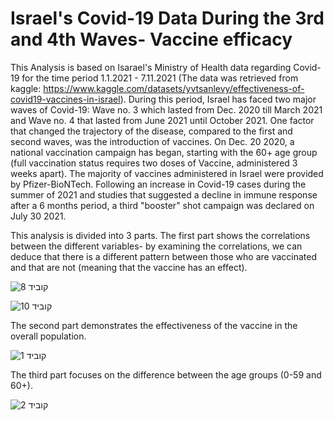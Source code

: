 # Israel's Covid-19 Data During the 3rd and 4th Waves- Vaccine efficacy
This Analysis is based on Isarael's Ministry of Health data regarding Covid-19 for the time period 1.1.2021 - 7.11.2021 (The data was retrieved from kaggle: https://www.kaggle.com/datasets/yvtsanlevy/effectiveness-of-covid19-vaccines-in-israel). During this period, Israel has faced two major waves of Covid-19: Wave no. 3 which lasted from Dec. 2020 till March 2021 and Wave no. 4 that lasted from June 2021 until October 2021. 
One factor that changed the trajectory of the disease, compared to the first and second waves, was the introduction of vaccines. On Dec. 20 2020, a national vaccination campaign has began, starting with the 60+ age group (full vaccination status requires two doses of Vaccine, administered 3 weeks apart). The majority of vaccines administered in Israel were provided by Pfizer-BioNTech. Following an increase in Covid-19 cases during the summer of 2021 and studies that suggested a decline in immune response after a 6 months period, a third "booster" shot campaign was declared on July 30 2021.

This analysis is divided into 3 parts. The first part shows the correlations between the different variables- by examining the correlations, we can deduce that there is a different pattern between those who are vaccinated and that are not (meaning that the vaccine has an effect).

![קוביד 8](https://user-images.githubusercontent.com/108684891/179500118-29bed5e3-4e83-4114-a494-7cb7cb6c30aa.png)

![קוביד 10](https://user-images.githubusercontent.com/108684891/179500318-fa92a49d-a1b5-4515-8ace-4145bf5932d1.png)

The second part demonstrates the effectiveness of the vaccine in the overall population.

![קוביד 1](https://user-images.githubusercontent.com/108684891/179500459-5b179fd2-608c-47a9-a790-0e92ba4b128b.jpg)

The third part focuses on the difference between the age groups (0-59 and 60+).

![קוביד 2](https://user-images.githubusercontent.com/108684891/179500637-e91023d2-836e-47c1-be74-b3809b2faaa5.jpg)


